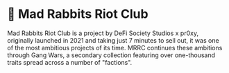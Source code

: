 # 🐇 Mad Rabbits Riot Club

Mad Rabbits Riot Club is a project by DeFi Society Studios x pr0xy, originally launched in 2021 and taking just 7 minutes to sell out, it was one of the most ambitious projects of its time. MRRC continues these ambitions through Gang Wars, a secondary collection featuring over one-thousand traits spread across a number of "factions".

